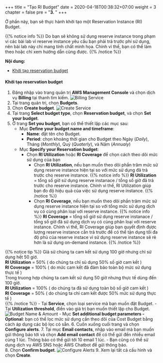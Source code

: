 +++
title = "Tạo RI Budget"
date = 2020-04-18T00:38:32+07:00
weight = 3
chapter = false
pre = "<b>3. </b>"
+++

Ở phần này, bạn sẽ thực hành khởi tạo một Reservation Instance (RI) Budget.

{{% notice info %}}
Do bạn sẽ không sử dụng reserve instance trong phạm vi các bài lab vì reserve instance yêu cầu bạn phải trả trước phí sử dụng, nên bài lab này chỉ mang tính chất minh họa. Chính vì thế, bạn có thể làm theo hoặc chỉ xem hướng dẫn cũng được.
{{% /notice %}}

**Nội dung:**
- [Khởi tạo reservation budget](#khởi-tạo-reservation-budget)

#### Khởi tạo reservation budget

1. Đăng nhập vào trang quản trị **AWS Management Console** và chọn dịch vụ **Billing** tại thanh tìm kiếm.
![Billing Service](/images/4-budget/CostBudget/1_FindBilling.png?width=90pc)
2. Tại trang quản trị, chọn **Budgets**. 
3. Chọn **Create budget**.
![Create Service](/images/4-budget/CostBudget/1_CreateBudget.png?width=90pc)
4. Tại trang **Select budget type**, chọn **Reservation budget**, và chọn **Set your budget**.
5. Ở trang **Set you budget**, bạn có thể thiết lập các mục sau:
    - Mục **Define your budget name and timeframe**:
        - **Name**: đặt tên cho Budget.
        - **Period**: chọn khoảng thời gian cho Budget theo Ngày (*Daily*), Tháng (*Monthly*), Quý (*Quaterly*), và Năm (*Annualy*)
    - Mục **Specify your Reservation budget**:
        - Chọn **RI Utilization** hoặc **RI Coverage** để chọn cách theo dõi mức sử dụng của bạn
            + Chọn **RI Utilization**, nếu bạn muốn theo dõi phần trăm mức sử dụng reserve instance hiện tại so với mức sử dụng đã trả trước cho reserve instance.
{{% notice info %}}
**RI Utilization** = tổng số giờ sử dụng reserve instanace / tổng số giờ đã trả trước cho reserve instance. Chính vì thế, RI Utilization giúp bạn đo độ hiệu quả của việc sử dụng reserve instance.
{{% /notice %}}
            + Chọn **RI Coverage**, nếu bạn muốn theo dõi phần trăm mức sử dụng reserve instance hiện tại so với tổng mức sử dụng dịch vụ có cùng phân loại với reserve instance.
{{% notice info %}}
**RI Coverage** = tổng số giờ sử dụng reserve instanace / tổng số giờ đã sử dụng dịch vụ có cùng phân loại với reserve instance. Chính vì thế, RI Coverage giúp bạn quyết định được lượng reserve instance cần trả trước để có thể tận dụng tối đa độ phủ của reserve instace vì sử dụng reserve instance sẽ rẻ hơn là sử dụng on-demand instance.
{{% /notice %}}

{{% notice tip %}}
Giả sử chúng ta cam kết sử dụng 100 giờ nhưng chỉ sử dụng hết 50 giờ.  
**RI Utilization** = 50%  ( do chúng ta chỉ sủ dụng 50% số giờ cam kết )  
**RI Coverage** = 100%  ( do mức cam kết đã đảm bảo toàn bộ mức sử dụng thực tế )  
Trong truong hợp chúng ta cam kết sử dụng 50 giờ nhưng thực tế dùng đến 100 giờ.  
**RI Utilization** = 100%  ( do chúng ta đã sử dụng toàn bộ số giờ cam kết )  
**RI Coverage** = 50% ( do chúng ta chỉ cam kết được 50% mức sử dụng thực tế )  
{{% /notice %}}
        - Tại **Service**, chọn loại service mà bạn muốn đặt Budget.
        - Tại **Utilization threshold**, điền vào giá trị bạn muốn thiết lập cho Budget.
![Budget Name & Amount](/images/4-budget/ReservationBudget/3_BudgetNAme&Amount.png?width=90pc)
    - Mục **Set additional budget parameters - Optional**: bạn có thể lọc mức sử dụng cần theo dõi của Cost Budget bằng cách áp dụng các bộ lọc có sẵn.
6. Cuốn xuống cuối trang và chọn **Configure alerts**.
7. Tại mục **Email contacts**, nhập vào email mà bạn muốn gửi thông báo tới và chọn **Add email contact** để có thể gửi đến nhiều email cùng 1 lúc. Thông báo có thể gửi tới 10 email 1 lúc. 
    - Bạn cũng có thể sử dụng dịch vụ AWS SNS hoặc AWS Chatbot để gửi thông báo.  
8. Chọn **Confirm budget**.
![Configure Alerts](/images/4-budget/ReservationBudget/3_ConfigureAlerts.png?width=90pc)
9. Xem lại tất cả cấu hình và chọn **Create**.